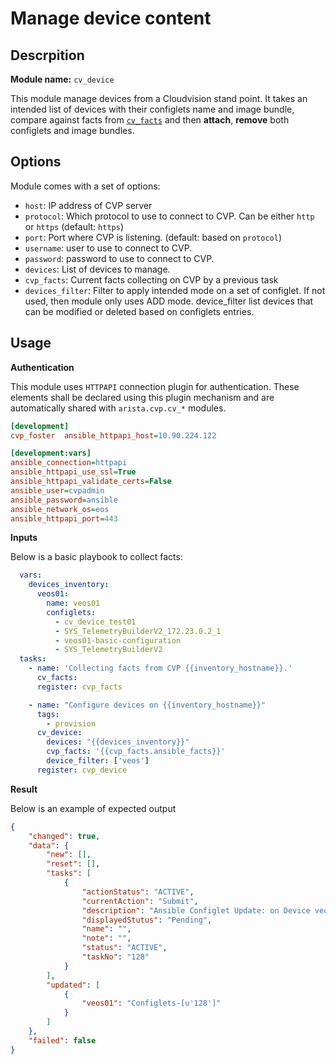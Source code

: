 # Manage device content

## Descrpition

__Module name:__ `cv_device`

This module manage devices from a Cloudvision stand point. It takes an intended list of devices with their configlets name and image bundle, compare against facts from [`cv_facts`](cv_facts.md) and then __attach__, __remove__ both configlets and image bundles.

## Options

Module comes with a set of options:

- `host`: IP address of CVP server
- `protocol`: Which protocol to use to connect to CVP. Can be either `http` or `https` (default: `https`)
- `port`: Port where CVP is listening. (default: based on `protocol`)
- `username`: user to use to connect to CVP.
- `password`: password to use to connect to CVP.
- `devices`: List of devices to manage.
- `cvp_facts`: Current facts collecting on CVP by a previous task
- `devices_filter`: Filter to apply intended mode on a set of configlet. If not used, then module only uses ADD mode. device_filter list devices that can be modified or deleted based on configlets entries.

## Usage

__Authentication__

This module uses `HTTPAPI` connection plugin for authentication. These elements shall be declared using this plugin mechanism and are automatically shared with `arista.cvp.cv_*` modules.

```ini
[development]
cvp_foster  ansible_httpapi_host=10.90.224.122

[development:vars]
ansible_connection=httpapi
ansible_httpapi_use_ssl=True
ansible_httpapi_validate_certs=False
ansible_user=cvpadmin
ansible_password=ansible
ansible_network_os=eos
ansible_httpapi_port=443
```

__Inputs__

Below is a basic playbook to collect facts:

```yaml
  vars:
    devices_inventory:
      veos01:
        name: veos01
        configlets:
          - cv_device_test01
          - SYS_TelemetryBuilderV2_172.23.0.2_1
          - veos01-basic-configuration
          - SYS_TelemetryBuilderV2
  tasks:
    - name: 'Collecting facts from CVP {{inventory_hostname}}.'
      cv_facts:
      register: cvp_facts

    - name: "Configure devices on {{inventory_hostname}}"
      tags: 
        - provision
      cv_device:
        devices: "{{devices_inventory}}"
        cvp_facts: '{{cvp_facts.ansible_facts}}'
        device_filter: ['veos']
      register: cvp_device
```

__Result__

Below is an example of expected output

```json
{
    "changed": true, 
    "data": {
        "new": [], 
        "reset": [], 
        "tasks": [
            {
                "actionStatus": "ACTIVE", 
                "currentAction": "Submit", 
                "description": "Ansible Configlet Update: on Device veos01", 
                "displayedStutus": "Pending", 
                "name": "", 
                "note": "", 
                "status": "ACTIVE", 
                "taskNo": "128"
            }
        ],
        "updated": [
            {
                "veos01": "Configlets-[u'128']"
            }
        ]
    }, 
    "failed": false
}
```



